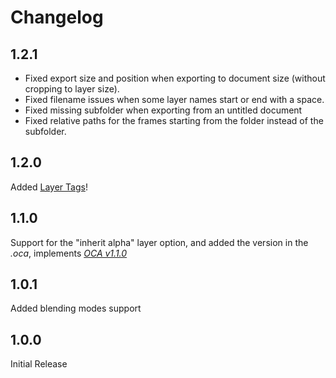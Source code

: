 # Changelog

## 1.2.1

- Fixed export size and position when exporting to document size (without cropping to layer size).
- Fixed filename issues when some layer names start or end with a space.
- Fixed missing subfolder when exporting from an untitled document
- Fixed relative paths for the frames starting from the folder instead of the subfolder.

## 1.2.0

Added [Layer Tags](layer-tags.md)!

## 1.1.0

Support for the "inherit alpha" layer option, and added the version in the *.oca*, implements [*OCA v1.1.0*](http://rainboxlab.org/tools/oca)

## 1.0.1

Added blending modes support

## 1.0.0

Initial Release